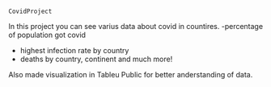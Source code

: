                                                                       CovidProject
                                                                      
In this project you can see varius data about covid in countires.
  -percentage of population got covid
  - highest infection rate by country
  - deaths by country, continent and much more!

Also made visualization in Tableu Public for better anderstanding of data.
